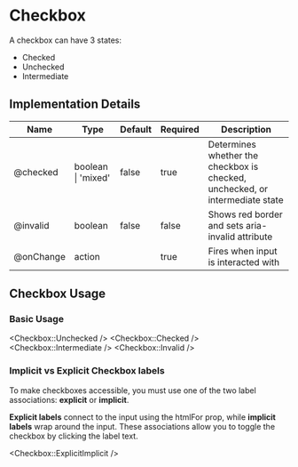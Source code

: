 # Checkbox

A checkbox can have 3 states:

- Checked
- Unchecked
- Intermediate

## Implementation Details

| Name  | Type | Default | Required | Description|
| ----- | ------ | ---- | ---- | ---- |
| @checked   | boolean \| 'mixed' | false | true | Determines whether the checkbox is checked, unchecked, or intermediate state |
| @invalid   | boolean | false | false | Shows red border and sets aria-invalid attribute |
| @onChange   | action | | true | Fires when input is interacted with |

## Checkbox Usage

### Basic Usage 

<Checkbox::Unchecked />
<Checkbox::Checked />
<Checkbox::Intermediate />
<Checkbox::Invalid />

### Implicit vs Explicit Checkbox labels

To make checkboxes accessible, you must use one of the two label associations: **explicit** or **implicit**.

**Explicit labels** connect to the input using the htmlFor prop, while **implicit labels** wrap around the input. These associations allow you to toggle the checkbox by clicking the label text.

<Checkbox::ExplicitImplicit />
